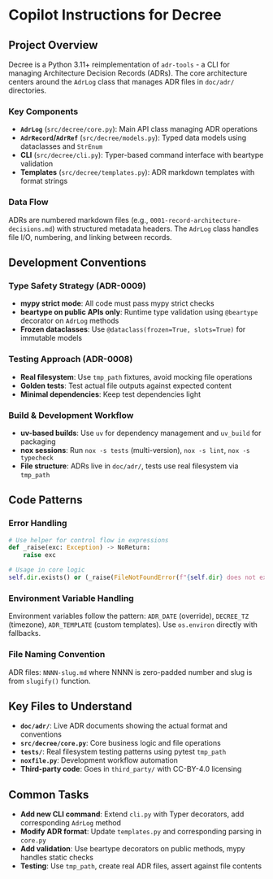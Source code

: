 # Copilot Instructions for Decree

## Project Overview

Decree is a Python 3.11+ reimplementation of `adr-tools` - a CLI for managing Architecture Decision Records (ADRs). The core architecture centers around the `AdrLog` class that manages ADR files in `doc/adr/` directories.

### Key Components

- **`AdrLog`** (`src/decree/core.py`): Main API class managing ADR operations
- **`AdrRecord`/`AdrRef`** (`src/decree/models.py`): Typed data models using dataclasses and `StrEnum`
- **CLI** (`src/decree/cli.py`): Typer-based command interface with beartype validation
- **Templates** (`src/decree/templates.py`): ADR markdown templates with format strings

### Data Flow

ADRs are numbered markdown files (e.g., `0001-record-architecture-decisions.md`) with structured metadata headers. The `AdrLog` class handles file I/O, numbering, and linking between records.

## Development Conventions

### Type Safety Strategy (ADR-0009)
- **mypy strict mode**: All code must pass mypy strict checks
- **beartype on public APIs only**: Runtime type validation using `@beartype` decorator on `AdrLog` methods
- **Frozen dataclasses**: Use `@dataclass(frozen=True, slots=True)` for immutable models

### Testing Approach (ADR-0008) 
- **Real filesystem**: Use `tmp_path` fixtures, avoid mocking file operations
- **Golden tests**: Test actual file outputs against expected content
- **Minimal dependencies**: Keep test dependencies light

### Build & Development Workflow
- **uv-based builds**: Use `uv` for dependency management and `uv_build` for packaging
- **nox sessions**: Run `nox -s tests` (multi-version), `nox -s lint`, `nox -s typecheck`
- **File structure**: ADRs live in `doc/adr/`, tests use real filesystem via `tmp_path`

## Code Patterns

### Error Handling
```python
# Use helper for control flow in expressions
def _raise(exc: Exception) -> NoReturn:
    raise exc

# Usage in core logic
self.dir.exists() or (_raise(FileNotFoundError(f"{self.dir} does not exist")))
```

### Environment Variable Handling
Environment variables follow the pattern: `ADR_DATE` (override), `DECREE_TZ` (timezone), `ADR_TEMPLATE` (custom templates). Use `os.environ` directly with fallbacks.

### File Naming Convention
ADR files: `NNNN-slug.md` where NNNN is zero-padded number and slug is from `slugify()` function.

## Key Files to Understand

- **`doc/adr/`**: Live ADR documents showing the actual format and conventions
- **`src/decree/core.py`**: Core business logic and file operations  
- **`tests/`**: Real filesystem testing patterns using pytest `tmp_path`
- **`noxfile.py`**: Development workflow automation
- **Third-party code**: Goes in `third_party/` with CC-BY-4.0 licensing

## Common Tasks

- **Add new CLI command**: Extend `cli.py` with Typer decorators, add corresponding `AdrLog` method
- **Modify ADR format**: Update `templates.py` and corresponding parsing in `core.py`
- **Add validation**: Use beartype decorators on public methods, mypy handles static checks
- **Testing**: Use `tmp_path`, create real ADR files, assert against file contents